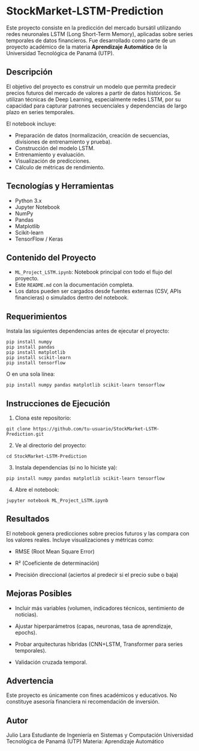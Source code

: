 # StockMarket-LSTM-Prediction

Este proyecto consiste en la predicción del mercado bursátil utilizando redes neuronales LSTM (Long Short-Term Memory), aplicadas sobre series temporales de datos financieros. Fue desarrollado como parte de un proyecto académico de la materia **Aprendizaje Automático** de la Universidad Tecnológica de Panamá (UTP).

## Descripción

El objetivo del proyecto es construir un modelo que permita predecir precios futuros del mercado de valores a partir de datos históricos. Se utilizan técnicas de Deep Learning, especialmente redes LSTM, por su capacidad para capturar patrones secuenciales y dependencias de largo plazo en series temporales.

El notebook incluye:
- Preparación de datos (normalización, creación de secuencias, divisiones de entrenamiento y prueba).
- Construcción del modelo LSTM.
- Entrenamiento y evaluación.
- Visualización de predicciones.
- Cálculo de métricas de rendimiento.

## Tecnologías y Herramientas

- Python 3.x  
- Jupyter Notebook  
- NumPy  
- Pandas  
- Matplotlib  
- Scikit-learn  
- TensorFlow / Keras  

## Contenido del Proyecto

- `ML_Project_LSTM.ipynb`: Notebook principal con todo el flujo del proyecto.
- Este `README.md` con la documentación completa.
- Los datos pueden ser cargados desde fuentes externas (CSV, APIs financieras) o simulados dentro del notebook.

## Requerimientos

Instala las siguientes dependencias antes de ejecutar el proyecto:

```
pip install numpy
pip install pandas
pip install matplotlib
pip install scikit-learn
pip install tensorflow
```
O en una sola línea:
```
pip install numpy pandas matplotlib scikit-learn tensorflow
```

## Instrucciones de Ejecución

1. Clona este repositorio:
```
git clone https://github.com/tu-usuario/StockMarket-LSTM-Prediction.git
```
2. Ve al directorio del proyecto:
```
cd StockMarket-LSTM-Prediction
```
3. Instala dependencias (si no lo hiciste ya):
```
pip install numpy pandas matplotlib scikit-learn tensorflow
```
4. Abre el notebook:
```
jupyter notebook ML_Project_LSTM.ipynb
```

## Resultados
El notebook genera predicciones sobre precios futuros y las compara con los valores reales. Incluye visualizaciones y métricas como:

- RMSE (Root Mean Square Error)

- R² (Coeficiente de determinación)

- Precisión direccional (aciertos al predecir si el precio sube o baja)

## Mejoras Posibles
- Incluir más variables (volumen, indicadores técnicos, sentimiento de noticias).

- Ajustar hiperparámetros (capas, neuronas, tasa de aprendizaje, epochs).

- Probar arquitecturas híbridas (CNN+LSTM, Transformer para series temporales).

- Validación cruzada temporal.

## Advertencia
Este proyecto es únicamente con fines académicos y educativos. No constituye asesoría financiera ni recomendación de inversión.

## Autor
Julio Lara
Estudiante de Ingeniería en Sistemas y Computación
Universidad Tecnológica de Panamá (UTP)
Materia: Aprendizaje Automático

